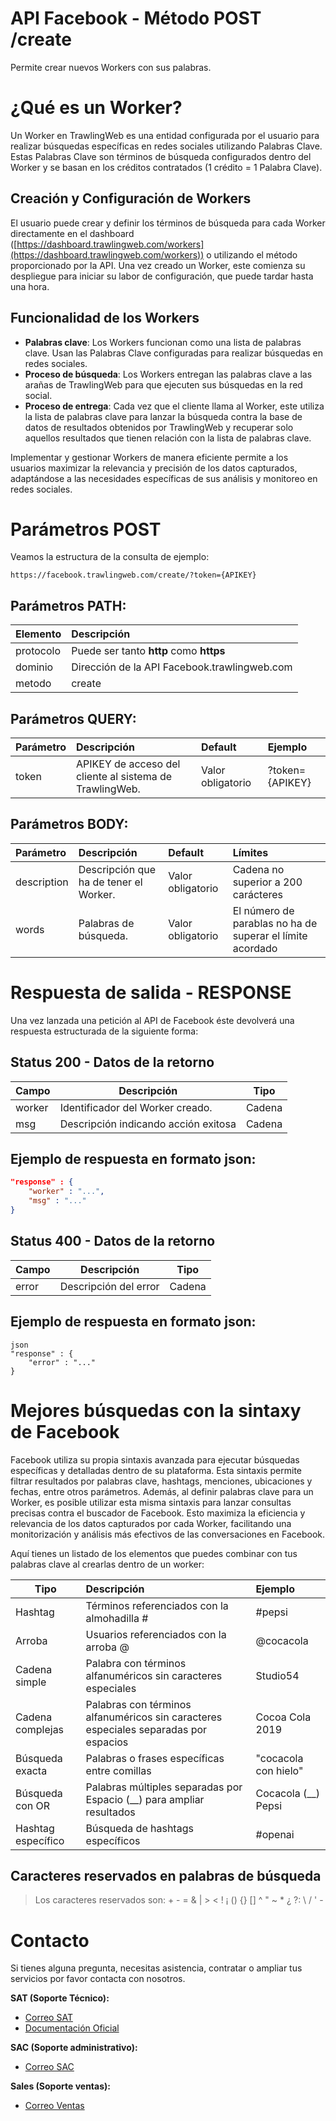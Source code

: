 # API Facebook - Método POST /create

Permite crear nuevos Workers con sus palabras.

# ¿Qué es un Worker?

Un Worker en TrawlingWeb es una entidad configurada por el usuario para realizar búsquedas específicas en redes sociales utilizando Palabras Clave. Estas Palabras Clave son términos de búsqueda configurados dentro del Worker y se basan en los créditos contratados (1 crédito = 1 Palabra Clave).

## Creación y Configuración de Workers

El usuario puede crear y definir los términos de búsqueda para cada Worker directamente en el dashboard ([https://dashboard.trawlingweb.com/workers](https://dashboard.trawlingweb.com/workers)) o utilizando el método proporcionado por la API. Una vez creado un Worker, este comienza su despliegue para iniciar su labor de configuración, que puede tardar hasta una hora.

## Funcionalidad de los Workers

* **Palabras clave**: Los Workers funcionan como una lista de palabras clave. Usan las Palabras Clave configuradas para realizar búsquedas en redes sociales.
* **Proceso de búsqueda**: Los Workers entregan las palabras clave a las arañas de TrawlingWeb para que ejecuten sus búsquedas en la red social.
* **Proceso de entrega**: Cada vez que el cliente llama al Worker, este utiliza la lista de palabras clave para lanzar la búsqueda contra la base de datos de resultados obtenidos por TrawlingWeb y recuperar solo aquellos resultados que tienen relación con la lista de palabras clave.

Implementar y gestionar Workers de manera eficiente permite a los usuarios maximizar la relevancia y precisión de los datos capturados, adaptándose a las necesidades específicas de sus análisis y monitoreo en redes sociales.


# Parámetros POST

Veamos la estructura de la consulta de ejemplo:

```
https://facebook.trawlingweb.com/create/?token={APIKEY}
```

## Parámetros PATH:

| Elemento  | Descripción                                 |
| :-------- | :------------------------------------------ |
| protocolo | Puede ser tanto **http** como **https**     |
| dominio   | Dirección de la API Facebook.trawlingweb.com |
| metodo    | create                                      |

## Parámetros QUERY:

| Parámetro | Descripción                                              | Default           | Ejemplo         |
| :-------- | :------------------------------------------------------- | :---------------- | :-------------- |
| token     | APIKEY de acceso del cliente al sistema de TrawlingWeb. | Valor obligatorio | ?token={APIKEY} |

## Parámetros BODY:

| Parámetro   | Descripción                            | Default           | Límites                                                   |
| :---------- | :------------------------------------- | :---------------- | :-------------------------------------------------------- |
| description | Descripción que ha de tener el Worker. | Valor obligatorio | Cadena no superior a 200 carácteres                       |
| words       | Palabras de búsqueda.                  | Valor obligatorio | El número de parablas no ha de superar el límite acordado |

# Respuesta de salida - RESPONSE

Una vez lanzada una petición al API de Facebook éste devolverá una respuesta estructurada de la siguiente forma:

## Status 200 - Datos de la retorno

| Campo  | Descripción                          |  Tipo  |
| ------ | ------------------------------------ | :----: |
| worker | Identificador del Worker creado.     | Cadena |
| msg    | Descripción indicando acción exitosa | Cadena |

## Ejemplo de respuesta en formato json:

```json
"response" : {
    "worker" : "...",
    "msg" : "..."
}
```

## Status 400 - Datos de la retorno

| Campo | Descripción           |  Tipo  |
| ----- | --------------------- | :----: |
| error | Descripción del error | Cadena |

## Ejemplo de respuesta en formato json:

```
json
"response" : {
    "error" : "..."
}
```
# Mejores búsquedas con la sintaxy de Facebook

Facebook utiliza su propia sintaxis avanzada para ejecutar búsquedas específicas y detalladas dentro de su plataforma. Esta sintaxis permite filtrar resultados por palabras clave, hashtags, menciones, ubicaciones y fechas, entre otros parámetros. Además, al definir palabras clave para un Worker, es posible utilizar esta misma sintaxis para lanzar consultas precisas contra el buscador de Facebook. Esto maximiza la eficiencia y relevancia de los datos capturados por cada Worker, facilitando una monitorización y análisis más efectivos de las conversaciones en Facebook.

Aquí tienes un listado de los elementos que puedes combinar con tus palabras clave al crearlas dentro de un worker:

| Tipo              | Descripción                                                                          | Ejemplo                   |
| ----------------- | :----------------------------------------------------------------------------------- | :------------------------ |
| Hashtag           | Términos referenciados con la almohadilla #                                          | #pepsi                     |
| Arroba            | Usuarios referenciados con la arroba @                                               | @cocacola                     |
| Cadena simple     | Palabra con términos alfanuméricos sin caracteres especiales                         | Studio54                  |
| Cadena complejas  | Palabras con términos alfanuméricos sin caracteres especiales separadas por espacios | Cocoa Cola 2019          |
| Búsqueda exacta   | Palabras o frases específicas entre comillas                                         | "cocacola con hielo"      |
| Búsqueda con OR   | Palabras múltiples separadas por Espacio (__) para ampliar resultados                          | Cocacola (__) Pepsi   |
| Hashtag específico| Búsqueda de hashtags específicos                                                     | #openai                    |


## Caracteres reservados en palabras de búsqueda

> Los caracteres reservados son: + - = & | > < ! ¡ () {} [] ^ " ~ \* ¿ ?: \ / ' -

# Contacto
Si tienes alguna pregunta, necesitas asistencia, contratar o ampliar tus servicios por favor contacta con nosotros.

**SAT (Soporte Técnico):**
* [Correo SAT](mailto:support@trawlingweb.com)
* [Documentación Oficial](https://docs.trawlingweb.com)

**SAC (Soporte administrativo):**
* [Correo SAC](mailto:gestion@trawlingweb.com)

**Sales (Soporte ventas):**
* [Correo Ventas](mailto:sales@trawlingweb.com)


